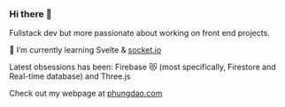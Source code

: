 ### Hi there 👋

Fullstack dev but more passionate about working on front end projects.

 🌱 I’m currently learning Svelte & [socket.io](https://socket.io/)
 
 Latest obsessions has been: Firebase 😻 (most specifically, Firestore and Real-time database) and Three.js
 
 
Check out my webpage at [phungdao.com](https://phungdao.com)
